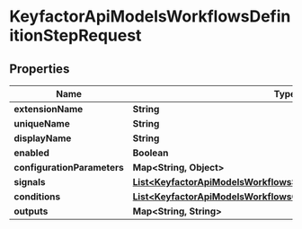 

# KeyfactorApiModelsWorkflowsDefinitionStepRequest


## Properties

| Name | Type | Description | Notes |
|------------ | ------------- | ------------- | -------------|
|**extensionName** | **String** |  |  [optional] |
|**uniqueName** | **String** |  |  [optional] |
|**displayName** | **String** |  |  [optional] |
|**enabled** | **Boolean** |  |  [optional] |
|**configurationParameters** | **Map&lt;String, Object&gt;** |  |  [optional] |
|**signals** | [**List&lt;KeyfactorApiModelsWorkflowsSignalConfigurationRequest&gt;**](KeyfactorApiModelsWorkflowsSignalConfigurationRequest.md) |  |  [optional] |
|**conditions** | [**List&lt;KeyfactorApiModelsWorkflowsConditionConfigurationRequest&gt;**](KeyfactorApiModelsWorkflowsConditionConfigurationRequest.md) |  |  [optional] |
|**outputs** | **Map&lt;String, String&gt;** |  |  [optional] |



